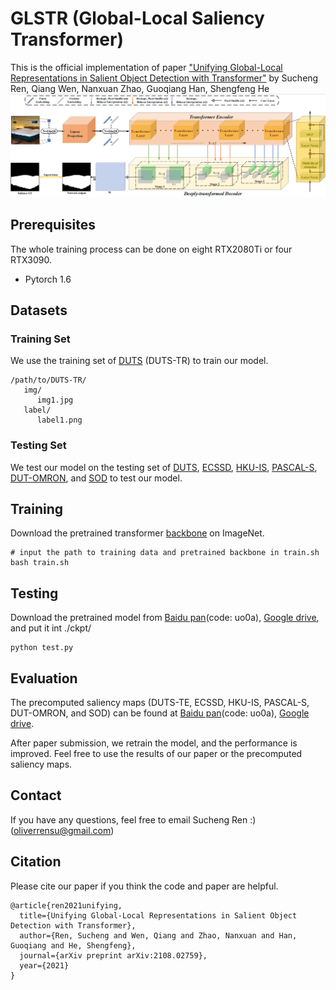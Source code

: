 # GLSTR (Global-Local Saliency Transformer)
This is the official implementation of paper ["Unifying Global-Local Representations in Salient Object Detection with Transformer"](https://arxiv.org/abs/2108.02759) by Sucheng Ren, Qiang Wen, Nanxuan Zhao, Guoqiang Han, Shengfeng He
![avatar](./method.png)
## Prerequisites
The whole training process can be done on eight RTX2080Ti or four RTX3090.
+ Pytorch 1.6

## Datasets
### Training Set
We use the training set of [DUTS](http://saliencydetection.net/duts/) (DUTS-TR) to train our model. 
````
/path/to/DUTS-TR/
   img/
      img1.jpg
   label/
      label1.png
````
### Testing Set
We test our model on the testing set of [DUTS](http://saliencydetection.net/duts/), [ECSSD](https://www.cse.cuhk.edu.hk/leojia/projects/hsaliency/dataset.html), [HKU-IS](https://i.cs.hku.hk/~yzyu/research/deep_saliency.html), [PASCAL-S](http://cbi.gatech.edu/salobj/), [DUT-OMRON](http://saliencydetection.net/dut-omron/), and [SOD](https://www.elderlab.yorku.ca/resources/salient-objects-dataset-sod/) to test our model.

## Training
Download the pretrained transformer [backbone](https://dl.fbaipublicfiles.com/deit/deit_base_distilled_patch16_384-d0272ac0.pth) on ImageNet. 
```
# input the path to training data and pretrained backbone in train.sh
bash train.sh
```

## Testing
Download the pretrained model from [Baidu pan](https://pan.baidu.com/s/18Lnkk1ldZUQSa5EtjSvNqQ)(code: uo0a), [Google drive](https://drive.google.com/drive/folders/1UwjuRdb5Vd7rzzeL6WTlCd7VHSBLU0lP?usp=sharing), and put it int ./ckpt/
```
python test.py
```
## Evaluation
The precomputed saliency maps (DUTS-TE, ECSSD, HKU-IS, PASCAL-S, DUT-OMRON, and SOD) can be found at [Baidu pan](https://pan.baidu.com/s/18Lnkk1ldZUQSa5EtjSvNqQ)(code: uo0a), [Google drive](https://drive.google.com/drive/folders/1UwjuRdb5Vd7rzzeL6WTlCd7VHSBLU0lP?usp=sharing).

After paper submission, we retrain the model, and the performance is improved. Feel free to use the results of our paper or the precomputed saliency maps.
## Contact
If you have any questions, feel free to email Sucheng Ren :) (oliverrensu@gmail.com) 

## Citation
Please cite our paper if you think the code and paper are helpful.
```
@article{ren2021unifying,
  title={Unifying Global-Local Representations in Salient Object Detection with Transformer},
  author={Ren, Sucheng and Wen, Qiang and Zhao, Nanxuan and Han, Guoqiang and He, Shengfeng},
  journal={arXiv preprint arXiv:2108.02759},
  year={2021}
}
```

